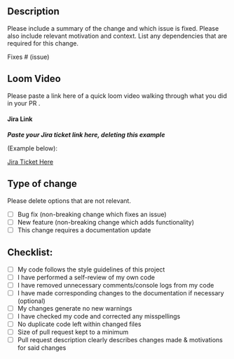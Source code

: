 ## Description

Please include a summary of the change and which issue is fixed. Please also include relevant motivation and context. List any dependencies that are required for this change.

Fixes # (issue)

## Loom Video

Please paste a link here of a quick loom video walking through what you did in your PR .

#### Jira Link

___Paste your Jira ticket link here, deleting this example___

(Example below):

[Jira Ticket Here](https://bloomtechlabs.atlassian.net/browse/BL-272?atlOrigin=eyJpIjoiNTA1OTkzYWYxNDc1NGZmN2JkZDg3MzNhYTcxODAyMGQiLCJwIjoiaiJ9)

## Type of change

Please delete options that are not relevant.

- [ ] Bug fix (non-breaking change which fixes an issue)
- [ ] New feature (non-breaking change which adds functionality)
- [ ] This change requires a documentation update

## Checklist:

- [ ] My code follows the style guidelines of this project
- [ ] I have performed a self-review of my own code
- [ ] I have removed unnecessary comments/console logs from my code
- [ ] I have made corresponding changes to the documentation if necessary (optional)
- [ ] My changes generate no new warnings
- [ ] I have checked my code and corrected any misspellings
- [ ] No duplicate code left within changed files
- [ ] Size of pull request kept to a minimum
- [ ] Pull request description clearly describes changes made & motivations for said changes
